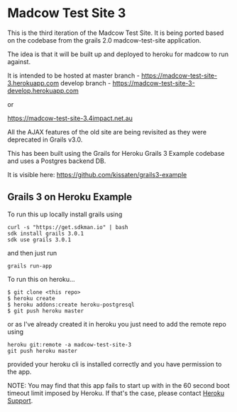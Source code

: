 # Madcow Test Site 3

This is the third iteration of the Madcow Test Site. It is being ported based on the codebase from the grails 2.0 madcow-test-site application. 

The idea is that it will be built up and deployed to heroku for madcow to run against. 

It is intended to be hosted at 
master branch - https://madcow-test-site-3.herokuapp.com 
develop branch - https://madcow-test-site-3-develop.herokuapp.com

or 

https://madcow-test-site-3.4impact.net.au

All the AJAX features of the old site are being revisited as they were deprecated in Grails v3.0. 

This has been built using the Grails for Heroku Grails 3 Example codebase and uses a Postgres backend DB.

It is visible here: https://github.com/kissaten/grails3-example

## Grails 3 on Heroku Example
To run this up locally install grails using 
```
curl -s "https://get.sdkman.io" | bash
sdk install grails 3.0.1
sdk use grails 3.0.1
```

and then just run 
```
grails run-app
```

To run this on heroku...
```
$ git clone <this repo>
$ heroku create
$ heroku addons:create heroku-postgresql
$ git push heroku master
```

or as I've already created it in heroku you just need to add the remote repo using
```
heroku git:remote -a madcow-test-site-3
git push heroku master
```
provided your heroku cli is installed correctly and you have permission to the app.

NOTE: You may find that this app fails to start up with in the 60 second
boot timeout limit imposed by Heroku. If that's the case, please contact
[Heroku Support](http://help.heroku.com).
